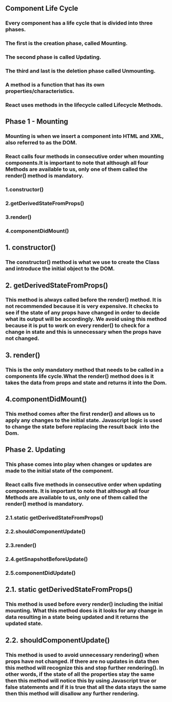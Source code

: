 ## Component Life Cycle

### Every component has a life cycle that is divided into three phases.

### The first is the creation phase, called Mounting. 

### The second phase is called Updating.

### The third and last is the deletion phase called Unmounting.

### A method is a function that has its own properties/characteristics.

### React uses methods in the lifecycle called Lifecycle Methods. 

## Phase 1 - Mounting 

### Mounting is when we insert a component into HTML and XML, also referred to as the DOM.

### React calls four methods in consecutive order when mounting components.It is important to note that although all four Methods are available to us, only one of them called the render() method is mandatory.

### 1.constructor()

### 2.getDerivedStateFromProps()

### 3.render()

### 4.componentDidMount() 

## 1. constructor()

### The constructor() method is what we use to create the Class and introduce the initial object to the DOM.

## 2. getDerivedStateFromProps() 

### This method is always called before the render() method. It is not recommended because it is very expensive. It checks to see if the state of any props have changed in order to decide what its output will be accordingly. We avoid using this method because it is put to work on every render() to check for a change in state and this is unnecessary when the props have not changed.

## 3. render()

### This is the only mandatory method that needs to be called in a components life cycle.What the render() method does is it takes the data from props and state and returns it into the Dom.

## 4.componentDidMount()

### This method comes after the first render() and allows us to apply any changes to the initial state. Javascript logic is used to change the state before replacing the result back  into the Dom.

## Phase 2. Updating

### This phase comes into play when changes or updates are made to the initial state of the component.

### React calls five methods in consecutive order when updating components. It is important to note that although all four Methods are available to us, only one of them called the render() method is mandatory.

### 2.1.static getDerivedStateFromProps()

### 2.2.shouldComponentUpdate()

### 2.3.render()

### 2.4.getSnapshotBeforeUpdate()

### 2.5.componentDidUpdate()

## 2.1. static getDerivedStateFromProps()

### This method is used before every render() including the initial mounting. What this method does is it looks for any change in data resulting in a state being updated and it returns the updated state. 

## 2.2. shouldComponentUpdate()

### This method is used to avoid unnecessary rendering() when props have not changed. If there are no updates in data then this method will recognize this and stop further rendering(). In other words, if the state of all the properties stay the same then this method will notice this by using Javascript true or false statements and if it is true that all the data stays the same then this method will disallow any further rendering.
